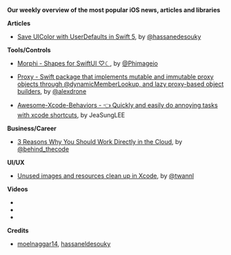 **Our weekly overview of the most popular iOS news, articles and libraries**


**Articles**

* [Save UIColor with UserDefaults in Swift 5](https://medium.com/@hassaneldesouky/save-uicolor-with-userdefaults-in-swift-5-951ef1aa88e8), by [@hassanedesouky](https://twitter.com/hassanedesouky)


**Tools/Controls**

* [Morphi - Shapes for SwiftUI ♡☾](https://github.com/phimage/morphi), by [@Phimageio](https://twitter.com/Phimageio)

* [Proxy - Swift package that implements mutable and immutable proxy objects through @dynamicMemberLookup, and lazy proxy-based object builders](https://github.com/alexdrone/Proxy), by [@alexdrone](https://twitter.com/alexdrone)

* [Awesome-Xcode-Behaviors - 👈 Quickly and easily do annoying tasks with xcode shortcuts](https://github.com/JeaSungLEE/Awesome-Xcode-Behaviors), by JeaSungLEE

**Business/Career**

* [3 Reasons Why You Should Work Directly in the Cloud](https://www.welcometothejungle.co/en/articles/reasons-work-cloud), by [@behind_thecode](https://twitter.com/behind_thecode)

**UI/UX**

* [Unused images and resources clean up in Xcode](https://www.avanderlee.com/optimization/unused-images-clean-up), by [@twannl](https://twitter.com/twannl)

**Videos**

*
*
*

**Credits**

* [moelnaggar14](https://github.com/MoElnaggar14), [hassaneldesouky](https://github.com/HassanElDesouky)
